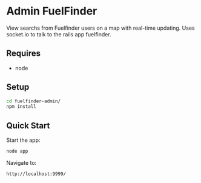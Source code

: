 Admin FuelFinder
===========

View searchs from Fuelfinder users on a map with real-time updating.  Uses socket.io to talk to the rails app fuelfinder. 

Requires
----------------
* node

Setup
---------------
```sh
cd fuelfinder-admin/
npm install
```

Quick Start
--------------------------------------------------------
Start the app:
```sh
node app
```

Navigate to:
```
http://localhost:9999/
```
